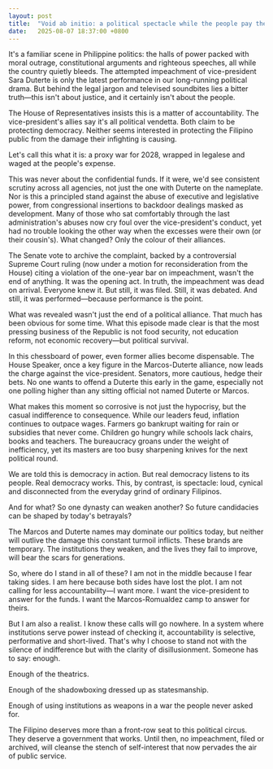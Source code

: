```yaml
---
layout: post
title:  "Void ab initio: a political spectacle while the people pay the price"
date:   2025-08-07 18:37:00 +0800
---
```


It's a familiar scene in Philippine politics: the halls of power packed with moral outrage, constitutional arguments and righteous speeches, all while the country quietly bleeds. The attempted impeachment of vice-president Sara Duterte is only the latest performance in our long-running political drama. But behind the legal jargon and televised soundbites lies a bitter truth—this isn't about justice, and it certainly isn't about the people.

The House of Representatives insists this is a matter of accountability. The vice-president's allies say it's all political vendetta. Both claim to be protecting democracy. Neither seems interested in protecting the Filipino public from the damage their infighting is causing.

Let's call this what it is: a proxy war for 2028, wrapped in legalese and waged at the people's expense.

This was never about the confidential funds. If it were, we'd see consistent scrutiny across all agencies, not just the one with Duterte on the nameplate. Nor is this a principled stand against the abuse of executive and legislative power, from congressional insertions to backdoor dealings masked as development. Many of those who sat comfortably through the last administration's abuses now cry foul over the vice-president's conduct, yet had no trouble looking the other way when the excesses were their own (or their cousin's). What changed? Only the colour of their alliances.

The Senate vote to archive the complaint, backed by a controversial Supreme Court ruling (now under a motion for reconsideration from the House) citing a violation of the one-year bar on impeachment, wasn't the end of anything. It was the opening act. In truth, the impeachment was dead on arrival. Everyone knew it. But still, it was filed. Still, it was debated. And still, it was performed—because performance is the point.

What was revealed wasn't just the end of a political alliance. That much has been obvious for some time. What this episode made clear is that the most pressing business of the Republic is not food security, not education reform, not economic recovery—but political survival.

In this chessboard of power, even former allies become dispensable. The House Speaker, once a key figure in the Marcos-Duterte alliance, now leads the charge against the vice-president. Senators, more cautious, hedge their bets. No one wants to offend a Duterte this early in the game, especially not one polling higher than any sitting official not named Duterte or Marcos.

What makes this moment so corrosive is not just the hypocrisy, but the casual indifference to consequence. While our leaders feud, inflation continues to outpace wages. Farmers go bankrupt waiting for rain or subsidies that never come. Children go hungry while schools lack chairs, books and teachers. The bureaucracy groans under the weight of inefficiency, yet its masters are too busy sharpening knives for the next political round.

We are told this is democracy in action. But real democracy listens to its people. Real democracy works. This, by contrast, is spectacle: loud, cynical and disconnected from the everyday grind of ordinary Filipinos.

And for what? So one dynasty can weaken another? So future candidacies can be shaped by today's betrayals?

The Marcos and Duterte names may dominate our politics today, but neither will outlive the damage this constant turmoil inflicts. These brands are temporary. The institutions they weaken, and the lives they fail to improve, will bear the scars for generations.

So, where do I stand in all of these? I am not in the middle because I fear taking sides. I am here because both sides have lost the plot. I am not calling for less accountability—I want more. I want the vice-president to answer for the funds. I want the Marcos-Romualdez camp to answer for theirs.

But I am also a realist. I know these calls will go nowhere. In a system where institutions serve power instead of checking it, accountability is selective, performative and short-lived. That's why I choose to stand not with the silence of indifference but with the clarity of disillusionment. Someone has to say: enough.

Enough of the theatrics.

Enough of the shadowboxing dressed up as statesmanship.

Enough of using institutions as weapons in a war the people never asked for.

The Filipino deserves more than a front-row seat to this political circus. They deserve a government that works. Until then, no impeachment, filed or archived, will cleanse the stench of self-interest that now pervades the air of public service.
